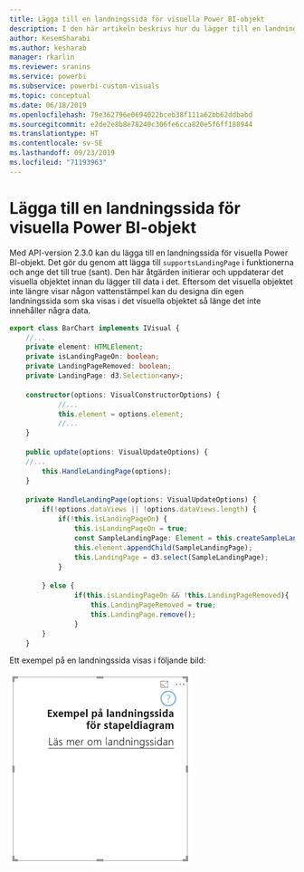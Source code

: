 ```yaml
---
title: Lägga till en landningssida för visuella Power BI-objekt
description: I den här artikeln beskrivs hur du lägger till en landningssida för visuella Power BI-objekt.
author: KesemSharabi
ms.author: kesharab
manager: rkarlin
ms.reviewer: sranins
ms.service: powerbi
ms.subservice: powerbi-custom-visuals
ms.topic: conceptual
ms.date: 06/18/2019
ms.openlocfilehash: 79e362796e0694022bceb38f111a62bb62ddbabd
ms.sourcegitcommit: e2de2e8b8e78240c306fe6cca820e5f6ff188944
ms.translationtype: HT
ms.contentlocale: sv-SE
ms.lasthandoff: 09/23/2019
ms.locfileid: "71193963"
---
```

# <a name="add-a-landing-page-to-your-power-bi-visuals"></a>Lägga till en landningssida för visuella Power BI-objekt

Med API-version 2.3.0 kan du lägga till en landningssida för visuella Power BI-objekt. Det gör du genom att lägga till `supportsLandingPage` i funktionerna och ange det till true (sant). Den här åtgärden initierar och uppdaterar det visuella objektet innan du lägger till data i det. Eftersom det visuella objektet inte längre visar någon vattenstämpel kan du designa din egen landningssida som ska visas i det visuella objektet så länge det inte innehåller några data.

```typescript
export class BarChart implements IVisual {
    //...
    private element: HTMLElement;
    private isLandingPageOn: boolean;
    private LandingPageRemoved: boolean;
    private LandingPage: d3.Selection<any>;

    constructor(options: VisualConstructorOptions) {
            //...
            this.element = options.element;
            //...
    }

    public update(options: VisualUpdateOptions) {
    //...
        this.HandleLandingPage(options);
    }

    private HandleLandingPage(options: VisualUpdateOptions) {
        if(!options.dataViews || !options.dataViews.length) {
            if(!this.isLandingPageOn) {
                this.isLandingPageOn = true;
                const SampleLandingPage: Element = this.createSampleLandingPage(); //create a landing page
                this.element.appendChild(SampleLandingPage);
                this.LandingPage = d3.select(SampleLandingPage);
            }

        } else {
                if(this.isLandingPageOn && !this.LandingPageRemoved){
                    this.LandingPageRemoved = true;
                    this.LandingPage.remove();
                }
        }
    }
```

Ett exempel på en landningssida visas i följande bild:

![skärmbild av landningssida](./media/landing-page.png)
